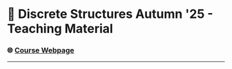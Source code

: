 # 🔐 Discrete Structures Autumn '25 - Teaching Material
### 🌐 [Course Webpage](https://cse.iitkgp.ac.in/~pawang/courses/DS25.html)

***
